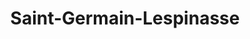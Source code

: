 ---
title: Saint-Germain-Lespinasse
url: /saint-germain-lespinasse/
latitude: 46.104
longitude: 3.964
---
